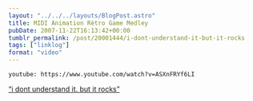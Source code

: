 ```yaml
---
layout: "../../../layouts/BlogPost.astro"
title: MIDI Animation Rètro Game Medley
pubDate: 2007-11-22T16:13:42+00:00
tumblr_permalink: /post/20001444/i-dont-understand-it-but-it-rocks
tags: ["linklog"]
format: "video"
---
```


`youtube: https://www.youtube.com/watch?v=ASXnFRYf6LI`

[&ldquo;i dont understand it. but it rocks&rdquo;][1]

[1]: https://www.youtube.com/watch?v=ASXnFRYf6LI
